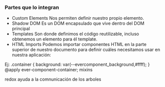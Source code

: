 ### Partes que lo integran
* Custom Elements
Nos permiten definir nuestro propio elemento.
* Shadow DOM
Es un DOM encapsulado que vive dentro del DOM principal
* Templates
Son donde definimos el código reutilizable, incluso obtenemos un elemento para él template.
* HTML Imports
Podemos importar componentes HTML en la parte superior de nuestro documento para definir cuáles necesitamos usar en nuestra aplicación:
<link rel="import" href="/path/to/imports/stuff.html">

Ej:
.container {
background: var(--evercomponent_background,#ffff);
}
@apply ever-component-container;
mixins

redox ayuda a la comnunicación de los arboles
